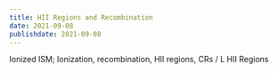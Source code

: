 ```yaml
---
title: HII Regions and Recombination
date: 2021-09-08
publishdate: 2021-09-08
---
```


Ionized ISM; Ionization, recombination, HII regions, CRs / L HII Regions